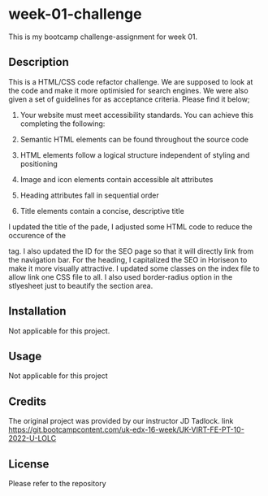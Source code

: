 # week-01-challenge
This is my bootcamp challenge-assignment for week 01.

## Description

This is a HTML/CSS code refactor challenge. We are supposed to look at the code and make it more optimisied for search engines. We were also given a set of guidelines for as acceptance criteria. Please find it below;

1. Your website must meet accessibility standards. You can achieve this completing the following:

2. Semantic HTML elements can be found throughout the source code

3. HTML elements follow a logical structure independent of styling and positioning

4. Image and icon elements contain accessible alt attributes

5. Heading attributes fall in sequential order

6. Title elements contain a concise, descriptive title

I updated the title of the pade, I adjusted some HTML code to reduce the occurence of the <div> tag. I also updated the ID for the SEO page so that it will directly link from the navigation bar. For the heading, I capitalized the SEO in Horiseon to make it more visually attractive. I updated some classes on the index file to allow link one CSS file to all. I also used border-radius option in the stlyesheet just to beautify the section area.


## Installation

Not applicable for this project.

## Usage

Not applicable for this project

## Credits

The original project was provided by our instructor JD Tadlock.
link https://git.bootcampcontent.com/uk-edx-16-week/UK-VIRT-FE-PT-10-2022-U-LOLC

## License

  Please refer to the repository

